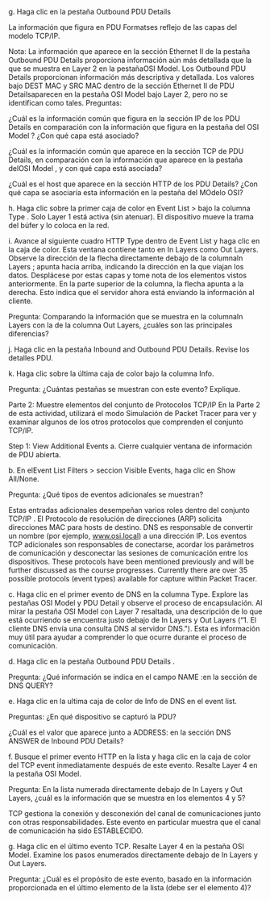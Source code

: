 g.     Haga clic en la pestaña Outbound PDU Details

La información que figura en PDU Formatses reflejo de las capas del modelo TCP/IP.

Nota: La información que aparece en la sección Ethernet II de la pestaña Outbound PDU Details proporciona información aún más detallada que la que se muestra en Layer 2 en la pestañaOSI Model. Los Outbound PDU Details proporcionan información más descriptiva y detallada. Los valores bajo DEST MAC y SRC MAC dentro de la sección Ethernet II de PDU Detailsaparecen en la pestaña OSI Model bajo Layer 2, pero no se identifican como tales. Preguntas:

¿Cuál es la información común que figura en la sección IP de los PDU Details en comparación con la información que figura en la pestaña del OSI Model ? ¿Con qué capa está asociado?

¿Cuál es la información común que aparece en la sección TCP de PDU Details, en comparación con la información que aparece en la pestaña delOSI Model , y con qué capa está asociada?

¿Cuál es el host que aparece en la sección HTTP de los PDU Details? ¿Con qué capa se asociaría esta información en la pestaña del MOdelo OSI?

h.     Haga clic sobre la primer caja de color en Event List > bajo la columna Type . Solo Layer 1 está activa (sin atenuar). El dispositivo mueve la trama del búfer y lo coloca en la red.

i.      Avance al siguiente cuadro HTTP Type dentro de Event List y haga clic en la caja de color. Esta ventana contiene tanto en In Layers como Out Layers. Observe la dirección de la flecha directamente debajo de la columnaIn Layers ; apunta hacia arriba, indicando la dirección en la que viajan los datos. Desplácese por estas capas y tome nota de los elementos vistos anteriormente. En la parte superior de la columna, la flecha apunta a la derecha. Esto indica que el servidor ahora está enviando la información al cliente.

Pregunta:
Comparando la información que se muestra en la columnaIn Layers con la de la columna Out Layers, ¿cuáles son las principales diferencias?

j.      Haga clic en la pestaña Inbound and Outbound PDU Details. Revise los detalles PDU.

k.     Haga clic sobre la última caja de color bajo la columna Info.

Pregunta:
¿Cuántas pestañas se muestran con este evento? Explique.


Parte 2: Muestre elementos del conjunto de Protocolos TCP/IP
En la Parte 2 de esta actividad, utilizará el modo Simulación de Packet Tracer para ver y examinar algunos de los otros protocolos que comprenden el conjunto TCP/IP.

Step 1: View Additional Events
a.     Cierre cualquier ventana de información de PDU abierta.

b.     En elEvent List Filters > seccion Visible Events, haga clic en Show All/None.

Pregunta:
¿Qué tipos de eventos adicionales se muestran?

Estas entradas adicionales desempeñan varios roles dentro del conjunto TCP/IP . El Protocolo de resolución de direcciones (ARP) solicita direcciones MAC para hosts de destino. DNS es responsable de convertir un nombre (por ejemplo, www.osi.local) a una dirección IP. Los eventos TCP adicionales son responsables de conectarse, acordar los parámetros de comunicación y desconectar las sesiones de comunicación entre los dispositivos. These protocols have been mentioned previously and will be further discussed as the course progresses. Currently there are over 35 possible protocols (event types) available for capture within Packet Tracer.

c.     Haga clic en el primer evento de DNS en la columna Type. Explore las pestañas OSI Model y PDU Detail y observe el proceso de encapsulación. Al mirar la pestaña OSI Model con Layer 7 resaltada, una descripción de lo que está ocurriendo se encuentra justo debajo de In Layers y Out Layers (“1. El cliente DNS envía una consulta DNS al servidor DNS."). Esta es información muy útil para ayudar a comprender lo que ocurre durante el proceso de comunicación.

d.     Haga clic en la pestaña Outbound PDU Details .

Pregunta:
¿Qué información se indica en el campo NAME :en la sección de DNS QUERY?

e.     Haga clic en la ultima caja de color de Info de DNS en el event list.

Preguntas:
¿En qué dispositivo se capturó la PDU?

¿Cuál es el valor que aparece junto a ADDRESS: en la sección DNS ANSWER de Inbound PDU Details?

f.      Busque el primer evento HTTP en la lista y haga clic en la caja de color del TCP event inmediatamente después de este evento. Resalte Layer 4 en la pestaña OSI Model.

Pregunta:
En la lista numerada directamente debajo de In Layers y Out Layers, ¿cuál es la información que se muestra en los elementos 4 y 5?

TCP gestiona la conexión y desconexión del canal de comunicaciones junto con otras responsabilidades. Este evento en particular muestra que el canal de comunicación ha sido ESTABLECIDO.

g.     Haga clic en el último evento TCP. Resalte Layer 4 en la pestaña OSI Model. Examine los pasos enumerados directamente debajo de In Layers y Out Layers.

Pregunta:
¿Cuál es el propósito de este evento, basado en la información proporcionada en el último elemento de la lista (debe ser el elemento 4)?

